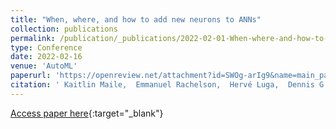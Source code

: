 ```yaml
---
title: "When, where, and how to add new neurons to ANNs"
collection: publications
permalink: /publication/_publications/2022-02-01-When-where-and-how-to-add-new-neurons-to-ANNs
type: Conference
date: 2022-02-16
venue: 'AutoML'
paperurl: 'https://openreview.net/attachment?id=SWOg-arIg9&name=main_paper_and_supplementary_material'
citation: ' Kaitlin Maile,  Emmanuel Rachelson,  Hervé Luga,  Dennis G. Wilson, &quot;When, where, and how to add new neurons to ANNs.&quot; AutoML Conference, 2022.'
---
```

[Access paper here](https://openreview.net/attachment?id=SWOg-arIg9&name=main_paper_and_supplementary_material){:target="_blank"}
